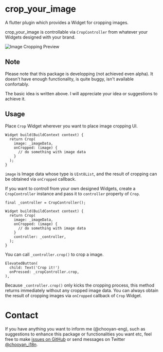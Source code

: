 # crop_your_image

A flutter plugin which provides a Widget for cropping images.

crop_your_image is controllable via `CropController` from whatever your Widgets designed with your brand.

![Image Cropping Preview](https://github.com/chooyan-eng/crop_your_image/raw/main/assets/cropyourimage.gif)

## Note

Please note that this package is developping (not achieved even alpha). It doesn't have enough functionality, is quite buggy, isn't available confortably.

The basic idea is written above. I will appreciate your idea or suggestions to achieve it.

## Usage

Place `Crop` Widget wherever you want to place image cropping UI.

```
Widget build(BuildContext context) {
  return Crop(
    image: _imageData,
    onCropped: (image) {
      // do something with image data 
    }
  );
}
```
`image` is Image data whose type is `UInt8List`, and the result of cropping can be obtained via `onCropped` callback.

If you want to controll from your own designed Widgets, create a `CropController` instance and pass it to `controller` property of `Crop`.
```
final _controller = CropController();

Widget build(BuildContext context) {
  return Crop(
    image: _imageData,
    onCropped: (image) {
      // do something with image data 
    }
    controller: _controller,
  );
}
```

You can call `_controller.crop()` to crop a image.

```
ElevatedButton(
  child: Text('Crop it!')
  onPressed: _cropController.crop,
),
```

Because `_controller.crop()` only kicks the cropping process, this method returns immediately without any cropped image data. You can always obtain the result of cropping images via `onCropped` callback of `Crop` Widget.

# Contact

If you have anything you want to inform me (@chooyan-eng), such as suggestions to enhance this package or functionalities you want etc, feel free to make [issues on GitHub](https://github.com/chooyan-eng/crop_your_image/issues) or send messages on Twitter [@chooyan_i18n](https://twitter.com/chooyan_i18n).